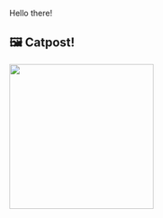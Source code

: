 Hello there!



## 🖼️ Catpost!

<sub>
    <img src="https://cdn2.thecatapi.com/images/bki.jpg" height="256">
</sub>

